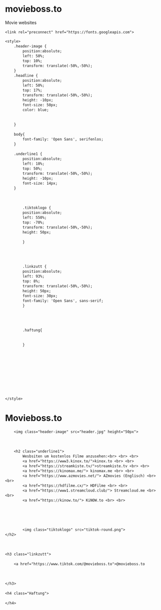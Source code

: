# movieboss.to
Movie websites
<!DOCTYPE html>
<html lang="en">
<head>
    <meta charset="UTF-8">
    <meta http-equiv="X-UA-Compatible" content="IE=edge">
    <meta name="viewport" content="width=device-width, initial-scale=1.0">
    <title>Movieboss.to</title>

    <link rel="preconnect" href="https://fonts.googleapis.com">
<link rel="preconnect" href="https://fonts.gstatic.com" crossorigin>
<link href="https: //fonts.googleapis.com/css2? Familie= Open+Sans:ital,wght@0,300;0,400;0,500;0,600;0,700;0,800;1,300;1400;1500;1,600;1,700;1,800 & display=swap" rel="stylesheet">


    <style>
        .header-image {
            position:absolute;
            left: 50%; 
            top: 10%;
            transform: translate(-50%,-50%);
        }
        .headline {
            position:absolute;
            left: 50%; 
            top: 17%;
            transform: translate(-50%,-50%);
            height: -10px;
            font-size: 50px;
            color: blue;
            
            
        }

        body{
            font-family: 'Open Sans', serifenlos;
        }

        .underline1 {
            position:absolute;
            left: 10%; 
            top: 50%;
            transform: translate(-50%,-50%);
            height: -10px;
            font-size: 14px;
        }
        
        

            .tiktoklogo {
            position:absolute;
            left: 550%; 
            top: -70%;
            transform: translate(-50%,-50%);
            height: 50px;
            
            }

            
            

            .linkzutt {
            position:absolute;
            left: 93%; 
            top: 8%;
            transform: translate(-50%,-50%);
            height: 50px;
            font-size: 30px;
            font-family: 'Open Sans', sans-serif;
            }

                
                

            .haftung{

                
            }

            


            
        
    

        

    </style>


</head>
<body>
    <h1 class="headline">
        Movieboss.to
        </h1>

        <img class="header-image" src="header.jpg" height="50px">
        


        <h2 class="underline1">
            Wesbsiten um kostenlos Filme anzusehen:<br> <br> <br>
            <a href="https://www3.kinox.to/">kinox.to <br> <br>
            <a href="https://streamkiste.tv/">streamkiste.tv <br> <br>
            <a href="https://kinomax.me/"> kinomax.me <br> <br>
            <a href="https://www.azmovies.net/"> AZmovies (Englisch) <br> <br>
            <a href="https://hdfilme.cx/"> HDFilme <br> <br>
            <a href="https://www1.streamcloud.club/"> Streamcloud.me <br> <br>
            <a href="https://kinow.to/"> KiNOW.to <br> <br>
              
                
        
        
        
            <img class="tiktoklogo" src="tiktok-round.png">
    </h2>
        


    <h3 class="linkzutt">

        <a href="https://www.tiktok.com/@movieboss.to">@movieboss.to

        

    </h3>

    <h4 class="Haftung">
       
    </h4>
        

    
</body>
</html>








